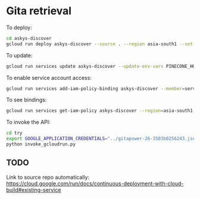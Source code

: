 # Gita retrieval

To deploy:

```bash
cd askys-discover
gcloud run deploy askys-discover --source . --region asia-south1 --set-secrets OPENAI_API_KEY=OPENAI_API_KEY:latest --set-secrets PINECONE_API_KEY=PINECONE_API_KEY:latest --set-env-vars PINECONE_HOST=https://gita-embeddings-nn2ckh5.svc.aped-4627-b74a.pinecone.io
```

To update:

```bash
gcloud run services update askys-discover --update-env-vars PINECONE_HOST=https://gita-embeddings-nn2ckh5.svc.aped-4627-b74a.pinecone.io
```

To enable service account access:

```bash
gcloud run services add-iam-policy-binding askys-discover --member=serviceAccount:askys-discover@gitapower-26.iam.gserviceaccount.com --role=roles/run.invoker --region=asia-south1
```

To see bindings:

```bash
gcloud run services get-iam-policy askys-discover --region=asia-south1    
```

To invoke the API:

```bash
cd try
export GOOGLE_APPLICATION_CREDENTIALS="../gitapower-26-3503b0256243.json"
python invoke_gcloudrun.py
```

## TODO

Link to source repo automatically: https://cloud.google.com/run/docs/continuous-deployment-with-cloud-build#existing-service

